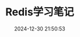 ---
pageComponent:
  name: Catalogue
  data:
    path: 01.运维/06.Redis学习笔记
    description: 尚记时，记之
title: Redis学习笔记
date: 2024-12-30 21:50:53
permalink: /redis/
sidebar: false
article: false
comment: false
editLink: false
---